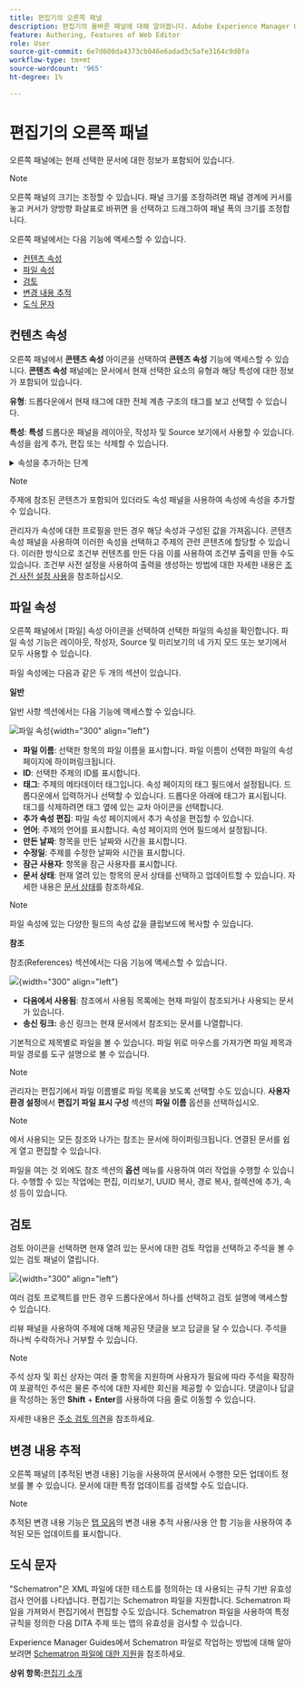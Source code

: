 ```yaml
---
title: 편집기의 오른쪽 패널
description: 편집기의 올바른 패널에 대해 알아봅니다. Adobe Experience Manager Guides의 편집기 인터페이스와 기능에 대해 알아봅니다.
feature: Authoring, Features of Web Editor
role: User
source-git-commit: 6e7d600da4373cb046e6adad3c5afe3164c9d0fa
workflow-type: tm+mt
source-wordcount: '965'
ht-degree: 1%

---
```


# 편집기의 오른쪽 패널

오른쪽 패널에는 현재 선택한 문서에 대한 정보가 포함되어 있습니다.

>[!NOTE]
>
> 오른쪽 패널의 크기는 조정할 수 있습니다. 패널 크기를 조정하려면 패널 경계에 커서를 놓고 커서가 양방향 화살표로 바뀌면 을 선택하고 드래그하여 패널 폭의 크기를 조정합니다.

오른쪽 패널에서는 다음 기능에 액세스할 수 있습니다.

- [컨텐츠 속성](#content-properties)
- [파일 속성](#file-properties)
- [검토](#review)
- [변경 내용 추적](#track-changes)
- [도식 문자](#schematron)

## 컨텐츠 속성

오른쪽 패널에서 **콘텐츠 속성** 아이콘을 선택하여 **콘텐츠 속성** 기능에 액세스할 수 있습니다. **콘텐츠 속성** 패널에는 문서에서 현재 선택한 요소의 유형과 해당 특성에 대한 정보가 포함되어 있습니다.

**유형**: 드롭다운에서 현재 태그에 대한 전체 계층 구조의 태그를 보고 선택할 수 있습니다.

**특성**: **특성** 드롭다운 패널을 레이아웃, 작성자 및 Source 보기에서 사용할 수 있습니다. 속성을 쉽게 추가, 편집 또는 삭제할 수 있습니다.

<details>
    <summary> 속성을 추가하는 단계 </summary>


1. **추가**&#x200B;를 선택합니다.

   콘텐츠 속성의 ![속성](images/properties-tab-attributes_cs.png){width="300" align="left"}

1. **특성** 드롭다운 패널의 드롭다운 목록에서 특성을 선택하고 특성 값을 지정합니다.  **추가**&#x200B;를 선택합니다.

   여러 특성이 있는 ![특성 패널 ](images/attributes-multiple-properties.png){width="300" align="left"}

1. 특성을 편집하려면 해당 특성을 마우스로 가리킨 다음 **편집** ![편집 아이콘](images/edit_pencil_icon.svg)을 선택하세요.

1. 특성을 삭제하려면 해당 특성을 마우스로 가리킨 다음 **삭제** ![삭제 아이콘](images/Delete_icon.svg)을 선택합니다.

</details>


>[!NOTE]
>
> 주제에 참조된 콘텐츠가 포함되어 있더라도 속성 패널을 사용하여 속성에 속성을 추가할 수 있습니다.

관리자가 속성에 대한 프로필을 만든 경우 해당 속성과 구성된 값을 가져옵니다. 콘텐츠 속성 패널을 사용하여 이러한 속성을 선택하고 주제의 관련 콘텐츠에 할당할 수 있습니다. 이러한 방식으로 조건부 컨텐츠를 만든 다음 이를 사용하여 조건부 출력을 만들 수도 있습니다. 조건부 사전 설정을 사용하여 출력을 생성하는 방법에 대한 자세한 내용은 [조건 사전 설정 사용](generate-output-use-condition-presets.md#)을 참조하십시오.



## 파일 속성

오른쪽 패널에서 [파일] 속성 아이콘을 선택하여 선택한 파일의 속성을 확인합니다. 파일 속성 기능은 레이아웃, 작성자, Source 및 미리보기의 네 가지 모드 또는 보기에서 모두 사용할 수 있습니다.

파일 속성에는 다음과 같은 두 개의 섹션이 있습니다.

**일반**

일반 사항 섹션에서는 다음 기능에 액세스할 수 있습니다.

![파일 속성](images/file-properties-general.png){width="300" align="left"}

- **파일 이름**: 선택한 항목의 파일 이름을 표시합니다. 파일 이름이 선택한 파일의 속성 페이지에 하이퍼링크됩니다.
- **ID**: 선택한 주제의 ID를 표시합니다.
- **태그**: 주제의 메타데이터 태그입니다. 속성 페이지의 태그 필드에서 설정됩니다. 드롭다운에서 입력하거나 선택할 수 있습니다.  드롭다운 아래에 태그가 표시됩니다. 태그를 삭제하려면 태그 옆에 있는 교차 아이콘을 선택합니다.
- **추가 속성 편집**: 파일 속성 페이지에서 추가 속성을 편집할 수 있습니다.
- **언어**: 주제의 언어를 표시합니다. 속성 페이지의 언어 필드에서 설정됩니다.
- **만든 날짜**: 항목을 만든 날짜와 시간을 표시합니다.
- **수정일**: 주제를 수정한 날짜와 시간을 표시합니다.
- **잠근 사용자**: 항목을 잠근 사용자를 표시합니다.
- **문서 상태**: 현재 열려 있는 항목의 문서 상태를 선택하고 업데이트할 수 있습니다. 자세한 내용은 [문서 상태](web-editor-document-states.md#)를 참조하세요.

>[!NOTE]
>
> 파일 속성에 있는 다양한 필드의 속성 값을 클립보드에 복사할 수 있습니다.

**참조**

참조(References) 섹션에서는 다음 기능에 액세스할 수 있습니다.

![](images/file-properties-references.png){width="300" align="left"}

- **다음에서 사용됨**: 참조에서 사용됨 목록에는 현재 파일이 참조되거나 사용되는 문서가 있습니다.
- **송신 링크:** 송신 링크는 현재 문서에서 참조되는 문서를 나열합니다.

기본적으로 제목별로 파일을 볼 수 있습니다. 파일 위로 마우스를 가져가면 파일 제목과 파일 경로를 도구 설명으로 볼 수 있습니다.

>[!NOTE]
>
> 관리자는 편집기에서 파일 이름별로 파일 목록을 보도록 선택할 수도 있습니다. **사용자 환경 설정**&#x200B;에서 **편집기 파일 표시 구성** 섹션의 **파일 이름** 옵션을 선택하십시오.

>[!NOTE]
>
> 에서 사용되는 모든 참조와 나가는 참조는 문서에 하이퍼링크됩니다. 연결된 문서를 쉽게 열고 편집할 수 있습니다.

파일을 여는 것 외에도 참조 섹션의 **옵션** 메뉴를 사용하여 여러 작업을 수행할 수 있습니다. 수행할 수 있는 작업에는 편집, 미리보기, UUID 복사, 경로 복사, 컬렉션에 추가, 속성 등이 있습니다.

## 검토

검토 아이콘을 선택하면 현재 열려 있는 문서에 대한 검토 작업을 선택하고 주석을 볼 수 있는 검토 패널이 열립니다.

![](images/review-panel-before-opening.png){width="300" align="left"}

여러 검토 프로젝트를 만든 경우 드롭다운에서 하나를 선택하고 검토 설명에 액세스할 수 있습니다.

리뷰 패널을 사용하여 주제에 대해 제공된 댓글을 보고 답글을 달 수 있습니다. 주석을 하나씩 수락하거나 거부할 수 있습니다.

>[!NOTE]
>
> 주석 상자 및 회신 상자는 여러 줄 항목을 지원하며 사용자가 필요에 따라 주석을 확장하여 포괄적인 주석은 물론 주석에 대한 자세한 회신을 제공할 수 있습니다. 댓글이나 답글을 작성하는 동안 **Shift** + **Enter**&#x200B;를 사용하여 다음 줄로 이동할 수 있습니다.

자세한 내용은 [주소 검토 의견](review-address-review-comments.md#)을 참조하세요.

## 변경 내용 추적

오른쪽 패널의 [추적된 변경 내용] 기능을 사용하여 문서에서 수행한 모든 업데이트 정보를 볼 수 있습니다. 문서에 대한 특정 업데이트를 검색할 수도 있습니다.

>[!NOTE]
>
> 추적된 변경 내용 기능은 [탭 모음](#tab-bar)의 변경 내용 추적 사용/사용 안 함 기능을 사용하여 추적된 모든 업데이트를 표시합니다.

## 도식 문자

&quot;Schematron&quot;은 XML 파일에 대한 테스트를 정의하는 데 사용되는 규칙 기반 유효성 검사 언어를 나타냅니다. 편집기는 Schematron 파일을 지원합니다. Schematron 파일을 가져와서 편집기에서 편집할 수도 있습니다. Schematron 파일을 사용하여 특정 규칙을 정의한 다음 DITA 주제 또는 맵의 유효성을 검사할 수 있습니다.

Experience Manager Guides에서 Schematron 파일로 작업하는 방법에 대해 알아보려면 [Schematron 파일에 대한 지원](./support-schematron-file.md)을 참조하세요.



**상위 항목:**[&#x200B;편집기 소개](web-editor.md)
